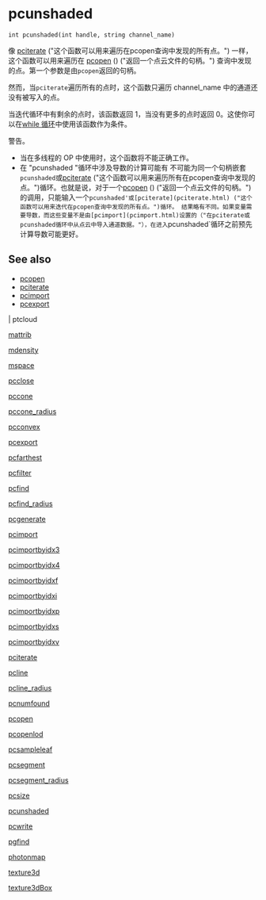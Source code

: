 # pcunshaded

`int pcunshaded(int handle, string channel_name)`

像 [pciterate](pciterate.html) ("这个函数可以用来遍历在pcopen查询中发现的所有点。") 一样，这个函数可以用来遍历在 [pcopen](pcopen.html) () ("返回一个点云文件的句柄。") 查询中发现的点。第一个参数是由`pcopen`返回的句柄。

然而，当`pciterate`遍历所有的点时，这个函数只遍历 channel_name 中的通道还没有被写入的点。

当迭代循环中有剩余的点时，该函数返回 1，当没有更多的点时返回 0。这使你可以在[while 循环](.../statement.html)中使用该函数作为条件。

警告。

- 当在多线程的 OP 中使用时，这个函数将不能正确工作。
- 在 "pcunshaded "循环中涉及导数的计算可能有
  不可能为同一个句柄嵌套`pcunshaded`或[pciterate](pciterate.html) ("这个函数可以用来遍历所有在pcopen查询中发现的点。")循环。也就是说，对于一个[pcopen](pcopen.html) () ("返回一个点云文件的句柄。")的调用，只能输入一个`pcunshaded'或[pciterate](pciterate.html) ("这个函数可以用来迭代在pcopen查询中发现的所有点。")循环。 结果略有不同。如果变量需要导数，而这些变量不是由[pcimport](pcimport.html)设置的（"在pciterate或pcunshaded循环中从点云中导入通道数据。"），在进入`pcunshaded`循环之前预先计算导数可能更好。

## See also

- [pcopen](pcopen.html)
- [pciterate](pciterate.html)
- [pcimport](pcimport.html)
- [pcexport](pcexport.html)

|
ptcloud

[mattrib](mattrib.html)

[mdensity](mdensity.html)

[mspace](mspace.html)

[pcclose](pcclose.html)

[pccone](pccone.html)

[pccone_radius](pccone_radius.html)

[pcconvex](pcconvex.html)

[pcexport](pcexport.html)

[pcfarthest](pcfarthest.html)

[pcfilter](pcfilter.html)

[pcfind](pcfind.html)

[pcfind_radius](pcfind_radius.html)

[pcgenerate](pcgenerate.html)

[pcimport](pcimport.html)

[pcimportbyidx3](pcimportbyidx3.html)

[pcimportbyidx4](pcimportbyidx4.html)

[pcimportbyidxf](pcimportbyidxf.html)

[pcimportbyidxi](pcimportbyidxi.html)

[pcimportbyidxp](pcimportbyidxp.html)

[pcimportbyidxs](pcimportbyidxs.html)

[pcimportbyidxv](pcimportbyidxv.html)

[pciterate](pciterate.html)

[pcline](pcline.html)

[pcline_radius](pcline_radius.html)

[pcnumfound](pcnumfound.html)

[pcopen](pcopen.html)

[pcopenlod](pcopenlod.html)

[pcsampleleaf](pcsampleleaf.html)

[pcsegment](pcsegment.html)

[pcsegment_radius](pcsegment_radius.html)

[pcsize](pcsize.html)

[pcunshaded](pcunshaded.html)

[pcwrite](pcwrite.html)

[pgfind](pgfind.html)

[photonmap](photonmap.html)

[texture3d](texture3d.html)

[texture3dBox](texture3dBox.html)
